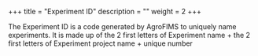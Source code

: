 +++
title = "Experiment ID"
description = ""
weight = 2
+++

The Experiment ID is a code generated by AgroFIMS to uniquely name experiments. It is made up of the 2 first letters of Experiment name + the 2 first letters of Experiment project name + unique number
